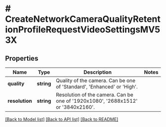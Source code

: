 # # CreateNetworkCameraQualityRetentionProfileRequestVideoSettingsMV53X

## Properties

Name | Type | Description | Notes
------------ | ------------- | ------------- | -------------
**quality** | **string** | Quality of the camera. Can be one of &#39;Standard&#39;, &#39;Enhanced&#39; or &#39;High&#39;. |
**resolution** | **string** | Resolution of the camera. Can be one of &#39;1920x1080&#39;, &#39;2688x1512&#39; or &#39;3840x2160&#39;. |

[[Back to Model list]](../../README.md#models) [[Back to API list]](../../README.md#endpoints) [[Back to README]](../../README.md)
